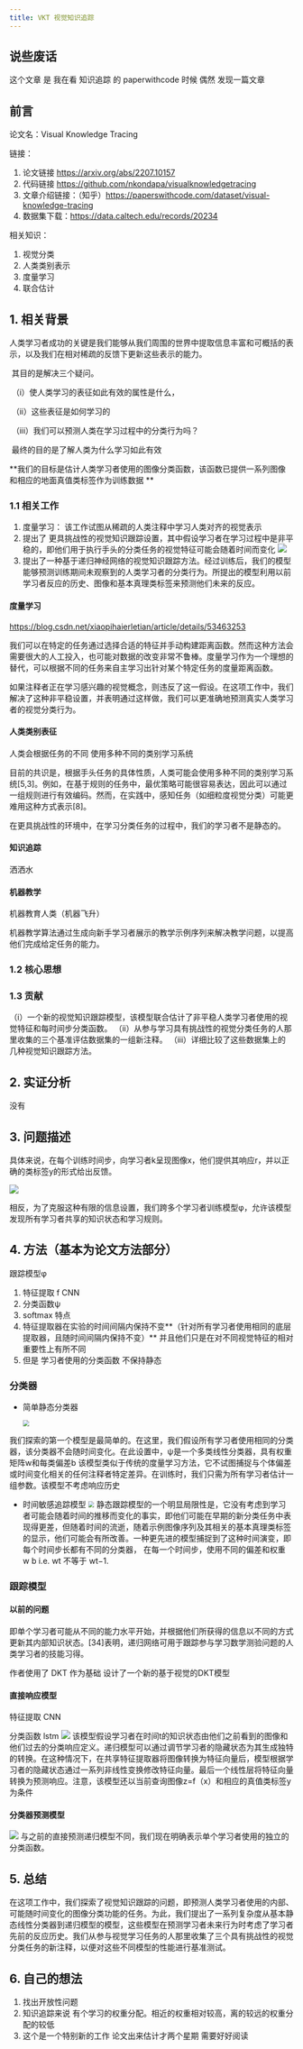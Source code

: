 ```yaml
---
title: VKT 视觉知识追踪
---
```


## 说些废话

这个文章 是 我在看 知识追踪 的 paperwithcode 时候 偶然 发现一篇文章



## 前言

论文名：Visual Knowledge Tracing

链接：

1. 论文链接 https://arxiv.org/abs/2207.10157
2. 代码链接 https://github.com/nkondapa/visualknowledgetracing
3. 文章介绍链接：（知乎）https://paperswithcode.com/dataset/visual-knowledge-tracing
4. 数据集下载：https://data.caltech.edu/records/20234

相关知识：

1. 视觉分类
2.  人类类别表示 
3. 度量学习
4. 联合估计

## 1. 相关背景

​	 人类学习者成功的关键是我们能够从我们周围的世界中提取信息丰富和可概括的表示，以及我们在相对稀疏的反馈下更新这些表示的能力。

​	其目的是解决三个疑问。

​	（i）使人类学习的表征如此有效的属性是什么，

​	（ii）这些表征是如何学习的

​	（iii）我们可以预测人类在学习过程中的分类行为吗？

​	最终的目的是了解人类为什么学习如此有效

**我们的目标是估计人类学习者使用的图像分类函数，该函数已提供一系列图像和相应的地面真值类标签作为训练数据 **

### 1.1 相关工作

1. 度量学习：  该工作试图从稀疏的人类注释中学习人类对齐的视觉表示 
2. 提出了 更具挑战性的视觉知识跟踪设置，其中假设学习者在学习过程中是非平稳的，即他们用于执行手头的分类任务的视觉特征可能会随着时间而变化 
[![](https://s1.ax1x.com/2022/07/31/vF8M3d.png)](https://imgtu.com/i/vF8M3d)
4. 提出了一种基于递归神经网络的视觉知识跟踪方法。经过训练后，我们的模型能够预测训练期间未观察到的人类学习者的分类行为。所提出的模型利用以前学习者反应的历史、图像和基本真理类标签来预测他们未来的反应。 

#### 度量学习

https://blog.csdn.net/xiaopihaierletian/article/details/53463253

 我们可以在特定的任务通过选择合适的特征并手动构建距离函数。然而这种方法会需要很大的人工投入，也可能对数据的改变非常不鲁棒。度量学习作为一个理想的替代，可以根据不同的任务来自主学习出针对某个特定任务的度量距离函数。 

 如果注释者正在学习感兴趣的视觉概念，则违反了这一假设。在这项工作中，我们解决了这种非平稳设置，并表明通过这样做，我们可以更准确地预测真实人类学习者的视觉分类行为。 

#### 人类类别表征

人类会根据任务的不同 使用多种不同的类别学习系统

目前的共识是，根据手头任务的具体性质，人类可能会使用多种不同的类别学习系统[5,3]。例如，在基于规则的任务中，最优策略可能很容易表达，因此可以通过一组规则进行有效编码。然而，在实践中，感知任务（如细粒度视觉分类）可能更难用这种方式表示[8]。 

 在更具挑战性的环境中，在学习分类任务的过程中，我们的学习者不是静态的。

#### 知识追踪

洒洒水

#### 机器教学

机器教育人类（机器飞升）

机器教学算法通过生成向新手学习者展示的教学示例序列来解决教学问题，以提高他们完成给定任务的能力。 

### 1.2 核心思想

### 1.3 贡献

（i）一个新的视觉知识跟踪模型，该模型联合估计了非平稳人类学习者使用的视觉特征和每时间步分类函数。
（ii）从参与学习具有挑战性的视觉分类任务的人那里收集的三个基准评估数据集的一组新注释。
（iii）详细比较了这些数据集上的几种视觉知识跟踪方法。 

## 2. 实证分析

没有 

## 3. 问题描述

具体来说，在每个训练时间步，向学习者k呈现图像x，他们提供其响应r，并以正确的类标签y的形式给出反馈。

[![](https://s1.ax1x.com/2022/07/31/vF8QgA.png)](https://imgtu.com/i/vF8QgA)

相反，为了克服这种有限的信息设置，我们跨多个学习者训练模型φ，允许该模型发现所有学习者共享的知识状态和学习规则。 

## 4. 方法（基本为论文方法部分）

跟踪模型φ



1. 特征提取 f CNN
2. 分类函数ψ
3. softmax
    特点
4. 特征提取器在实验的时间间隔内保持不变**（针对所有学习者使用相同的底层提取器，且随时间间隔内保持不变）** 并且他们只是在对不同视觉特征的相对重要性上有所不同 
2. 但是 学习者使用的分类函数 不保持静态

### 分类器

- 简单静态分类器

  <img src="https://s1.ax1x.com/2022/07/31/vF8n4e.png" style="zoom:67%;" />

我们探索的第一个模型是最简单的。在这里，我们假设所有学习者使用相同的分类器，该分类器不会随时间变化。在此设置中，ψ是一个多类线性分类器，具有权重矩阵w和每类偏差b
该模型类似于传统的度量学习方法，它不试图捕捉与个体偏差或时间变化相关的任何注释者特定差异。在训练时，我们只需为所有学习者估计一组参数。该模型不考虑响应历史 

- 时间敏感追踪模型
  <img src="https://s1.ax1x.com/2022/07/31/vF8mND.png" style="zoom: 67%;" />
静态跟踪模型的一个明显局限性是，它没有考虑到学习者可能会随着时间的推移而变化的事实，即他们可能在早期的新分类任务中表现得更差，但随着时间的流逝，随着示例图像序列及其相关的基本真理类标签的显示，他们可能会有所改善。一种更先进的模型捕捉到了这种时间演变，即每个时间步长都有不同的分类器，
在每一个时间步，使用不同的偏差和权重 w b  i.e. wt 不等于 wt−1.
### 跟踪模型

#### 以前的问题

即单个学习者可能从不同的能力水平开始，并根据他们所获得的信息以不同的方式更新其内部知识状态。[34]表明，递归网络可用于跟踪参与学习数学测验问题的人类学习者的技能习得。 

作者使用了 DKT 作为基础 设计了一个新的基于视觉的DKT模型

#### 直接响应模型

特征提取 CNN

分类函数 lstm
[![](https://s1.ax1x.com/2022/07/31/vF8eAO.png)](https://imgtu.com/i/vF8eAO)
该模型假设学习者在时间t的知识状态由他们之前看到的图像和他们过去的分类响应定义。递归模型可以通过调节学习者的隐藏状态为其生成独特的转换。在这种情况下，在共享特征提取器将图像转换为特征向量后，模型根据学习者的隐藏状态通过一系列非线性变换修改特征向量。最后一个线性层将特征向量转换为预测响应。注意，该模型还以当前查询图像z=f（x）和相应的真值类标签y为条件 

#### 分类器预测模型
[![](https://s1.ax1x.com/2022/07/31/vF8K9H.png)](https://imgtu.com/i/vF8K9H)
与之前的直接预测递归模型不同，我们现在明确表示单个学习者使用的独立的分类函数。

## 5. 总结

在这项工作中，我们探索了视觉知识跟踪的问题，即预测人类学习者使用的内部、可能随时间变化的图像分类功能的任务。为此，我们提出了一系列复杂度从基本静态线性分类器到递归模型的模型，这些模型在预测学习者未来行为时考虑了学习者先前的反应历史。我们从参与视觉学习任务的人那里收集了三个具有挑战性的视觉分类任务的新注释，以便对这些不同模型的性能进行基准测试。 

## 6. 自己的想法

1. 找出开放性问题 
2. 知识追踪来说 有个学习的权重分配。相近的权重相对较高，离的较远的权重分配的较低
3. 这个是一个特别新的工作 论文出来估计才两个星期 需要好好阅读